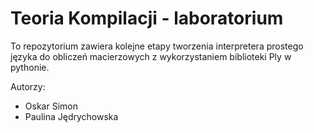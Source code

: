 # Teoria Kompilacji - laboratorium

To repozytorium zawiera kolejne etapy tworzenia interpretera prostego języka do obliczeń macierzowych z wykorzystaniem biblioteki Ply w pythonie.

Autorzy:
- Oskar Simon
- Paulina Jędrychowska
